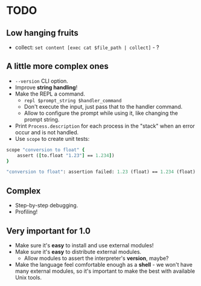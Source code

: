 # TODO

## Low hanging fruits

* collect: `set content [exec cat $file_path | collect]` - ?

## A little more complex ones

* `--version` CLI option.
* Improve **string handling**!
* Make the REPL a command.
    * `repl $prompt_string $handler_command`
    * Don't execute the input, just pass that to the handler command.
    * Allow to configure the prompt while using it, like changing the
      prompt string.
* Print `Process.description` for each process in the "stack" when an
  error occur and is not handled.
* Use `scope` to create unit tests:

```tcl
scope "conversion to float" {
    assert ([to.float "1.23"] == 1.234])
}

"conversion to float": assertion failed: 1.23 (float) == 1.234 (float)
```

## Complex

* Step-by-step debugging.
* Profiling!

## Very important for 1.0

* Make sure it's **easy** to install and use external modules!
* Make sure it's **easy** to distribute external modules.
    * Allow modules to assert the interpreter's **version**, maybe?
* Make the language feel comfortable enough as a **shell** - we won't have
  many external modules, so it's important to make the best with available
  Unix tools.
